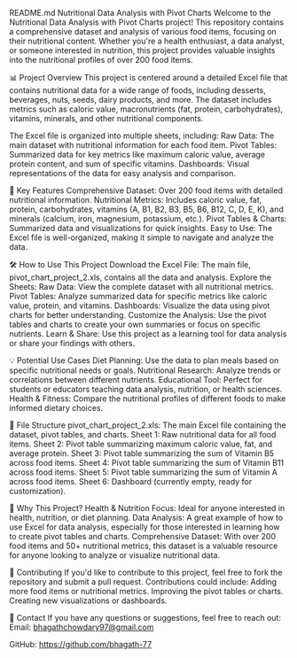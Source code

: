 README.md
Nutritional Data Analysis with Pivot Charts
Welcome to the Nutritional Data Analysis with Pivot Charts project! This repository contains a comprehensive dataset and analysis of various food items, focusing on their nutritional content. Whether you're a health enthusiast, a data analyst, or someone interested in nutrition, this project provides valuable insights into the nutritional profiles of over 200 food items.

📊 Project Overview
This project is centered around a detailed Excel file that contains nutritional data for a wide range of foods, including desserts, beverages, nuts, seeds, dairy products, and more. The dataset includes metrics such as caloric value, macronutrients (fat, protein, carbohydrates), vitamins, minerals, and other nutritional components.

The Excel file is organized into multiple sheets, including:
Raw Data: The main dataset with nutritional information for each food item.
Pivot Tables: Summarized data for key metrics like maximum caloric value, average protein content, and sum of specific vitamins.
Dashboards: Visual representations of the data for easy analysis and comparison.

🎯 Key Features
Comprehensive Dataset: Over 200 food items with detailed nutritional information.
Nutritional Metrics: Includes caloric value, fat, protein, carbohydrates, vitamins (A, B1, B2, B3, B5, B6, B12, C, D, E, K), and minerals (calcium, iron, magnesium, potassium, etc.).
Pivot Tables & Charts: Summarized data and visualizations for quick insights.
Easy to Use: The Excel file is well-organized, making it simple to navigate and analyze the data.

🛠️ How to Use This Project
Download the Excel File: The main file, pivot_chart_project_2.xls, contains all the data and analysis.
Explore the Sheets:
Raw Data: View the complete dataset with all nutritional metrics.
Pivot Tables: Analyze summarized data for specific metrics like caloric value, protein, and vitamins.
Dashboards: Visualize the data using pivot charts for better understanding.
Customize the Analysis: Use the pivot tables and charts to create your own summaries or focus on specific nutrients.
Learn & Share: Use this project as a learning tool for data analysis or share your findings with others.

💡 Potential Use Cases
Diet Planning: Use the data to plan meals based on specific nutritional needs or goals.
Nutritional Research: Analyze trends or correlations between different nutrients.
Educational Tool: Perfect for students or educators teaching data analysis, nutrition, or health sciences.
Health & Fitness: Compare the nutritional profiles of different foods to make informed dietary choices.

📂 File Structure
pivot_chart_project_2.xls: The main Excel file containing the dataset, pivot tables, and charts.
Sheet 1: Raw nutritional data for all food items.
Sheet 2: Pivot table summarizing maximum caloric value, fat, and average protein.
Sheet 3: Pivot table summarizing the sum of Vitamin B5 across food items.
Sheet 4: Pivot table summarizing the sum of Vitamin B11 across food items.
Sheet 5: Pivot table summarizing the sum of Vitamin A across food items.
Sheet 6: Dashboard (currently empty, ready for customization).

🚀 Why This Project?
Health & Nutrition Focus: Ideal for anyone interested in health, nutrition, or diet planning.
Data Analysis: A great example of how to use Excel for data analysis, especially for those interested in learning how to create pivot tables and charts.
Comprehensive Dataset: With over 200 food items and 50+ nutritional metrics, this dataset is a valuable resource for anyone looking to analyze or visualize nutritional data.

📝 Contributing
If you'd like to contribute to this project, feel free to fork the repository and submit a pull request. Contributions could include:
Adding more food items or nutritional metrics.
Improving the pivot tables or charts.
Creating new visualizations or dashboards.

📧 Contact
If you have any questions or suggestions, feel free to reach out:
Email: bhagathchowdary97@gmail.com

GitHub: https://github.com/bhagath-77
